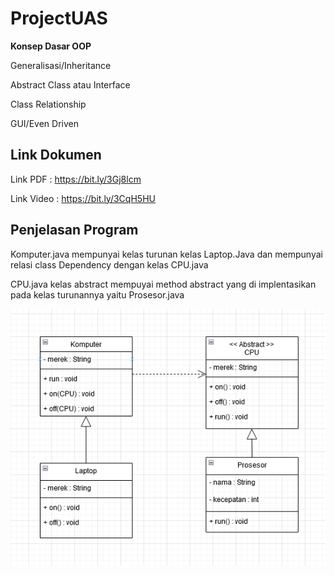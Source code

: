 # ProjectUAS

**Konsep Dasar OOP**

Generalisasi/Inheritance

Abstract Class atau Interface

Class Relationship

GUI/Even Driven


## Link Dokumen

Link PDF   : https://bit.ly/3Gj8lcm

Link Video : https://bit.ly/3CqH5HU


## Penjelasan Program

Komputer.java mempunyai kelas turunan kelas Laptop.Java dan mempunyai relasi class Dependency dengan kelas CPU.java

CPU.java kelas abstract mempuyai method abstract yang di implentasikan pada kelas turunannya yaitu Prosesor.java

![Gambar 1](Screenshot/ss.png)
